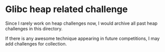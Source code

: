 # Glibc heap related challenge

Since I rarely work on heap challenges now, I would archive all past heap challenges in this directory.

If there is any awesome technique appearing in future competitions, I may add challenges for collection.
